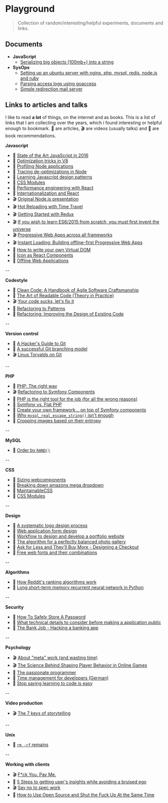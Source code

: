# Playground

> Collection of random/interesting/helpful experiments, documents and links.

## Documents

- **JavaScript**
  - [Serializing big objects (100mb+) into a string](https://github.com/queicherius/playground/blob/master/javascript/serializing-big-objects.md)
- **SysOps**
  - [Setting up an ubuntu server with nginx, php, mysql, redis, node.js and ruby](https://github.com/queicherius/playground/blob/master/sysops/ubuntu.md)
  - [Parsing access logs using goaccess](https://github.com/queicherius/playground/blob/master/sysops/log-parsing.md)
  - [Simple redirection mail server](https://github.com/queicherius/playground/blob/master/sysops/mails.md)

## Links to articles and talks

I like to read **a lot** of things, on the internet and as books. This is a list of links that I am collecting over the years, which i found interesting or helpful enough to bookmark. :memo: are articles, :clapper: are videos (usually talks) and :book: are book recommendations.

**Javascript**

- :memo: [State of the Art JavaScript in 2016](https://medium.com/javascript-and-opinions/state-of-the-art-javascript-in-2016-ab67fc68eb0b#.67zv7q7wa)
- :memo: [Optimization tricks in V8](https://blog.ghaiklor.com/optimizations-tricks-in-v8-d284b6c8b183#.5yey0f4v9)
- :memo: [Profiling Node applications](https://blog.ghaiklor.com/profiling-nodejs-applications-1609b77afe4e#.64ywufy0n)
- :memo: [Tracing de-optimizations in Node](https://blog.ghaiklor.com/tracing-de-optimizations-in-nodejs-2ba16900fc6f#.xz8dtlmak)
- :memo: [Learning Javascript design patterns](https://addyosmani.com/resources/essentialjsdesignpatterns/book/)
- :memo: [CSS Modules](http://glenmaddern.com/articles/css-modules)
- :memo: [Performance engineering with React](http://benchling.engineering/performance-engineering-with-react/)
- :memo: [Internationalization and React](http://blog.getsentry.com/2016/01/07/react-i18n.html)
- :clapper: [Original Node.js presentation](https://www.youtube.com/watch?v=ztspvPYybIY)
- :clapper: [Hot Reloading with Time Travel](https://www.youtube.com/watch?v=xsSnOQynTHs)
- :clapper: [Getting Started with Redux](https://egghead.io/series/getting-started-with-redux)
- :clapper: [If you wish to learn ES6/2015 from scratch, you must first invent the universe](https://www.youtube.com/watch?v=DN4yLZB1vUQ)
- :clapper: [Progressive Web Apps across all frameworks](https://www.youtube.com/watch?v=srdKq0DckXQ)
- :clapper: [Instant Loading: Building offline-first Progressive Web Apps](https://www.youtube.com/watch?v=cmGr0RszHc8)
- :memo: [How to write your own Virtual DOM](https://medium.com/@deathmood/how-to-write-your-own-virtual-dom-ee74acc13060#.ozej1gs1x)
- :memo: [Icon as React Components](https://medium.com/@david.gilbertson/icons-as-react-components-de3e33cb8792#.qawng0ui1)
- :memo: [Offline Web Applications](https://www.udacity.com/course/offline-web-applications--ud899)

--

**Codestyle**

- :book: [Clean Code: A Handbook of Agile Software Craftsmanship](http://www.amazon.com/Clean-Code-Handbook-Software-Craftsmanship/dp/0132350882)
- :book: [The Art of Readable Code (Theory in Practice)](http://www.amazon.com/Art-Readable-Code-Theory-Practice/dp/0596802293)
- :clapper: [Your code sucks, let's fix it](http://www.fullybaked.co.uk/articles/your-code-sucks-lets-fix-it)
- :book: [Refactoring to Patterns](https://www.amazon.co.uk/Refactoring-Patterns-Addison-Wesley-Signature-Kerievsky/dp/0321213351/ref=sr_1_1?s=books&ie=UTF8&qid=1463412920&sr=1-1&keywords=refactoring+to+patterns)
- :book: [Refactoring: Improving the Design of Existing Code](https://www.amazon.co.uk/Refactoring-Improving-Design-Existing-Technology/dp/0201485672/ref=sr_1_1?s=books&ie=UTF8&qid=1463412948&sr=1-1&keywords=refactoring+improving+the+design+of+existing+code)

--

**Version control**

- :memo: [A Hacker's Guide to Git](http://wildlyinaccurate.com/a-hackers-guide-to-git/#introduction)
- :memo: [A successful Git branching model](http://nvie.com/posts/a-successful-git-branching-model/)
- :clapper: [Linus Torvalds on Git](https://www.youtube.com/watch?v=4XpnKHJAok8)

--

**PHP**

- :memo: [PHP: The right way](http://www.phptherightway.com/)
- :clapper: [Refactoring to Symfony Components](https://www.youtube.com/watch?v=Aq5Hi6PasFg)
- :memo: [PHP is the right tool for the job (for all the wrong reasons)](http://blog.samuellevy.com/post/41-php-is-the-right-tool-for-the-job-for-all-the-wrong-reasons.html)
- :memo: [Symfony vs. Flat PHP](http://symfony.com/doc/2.0/book/from_flat_php_to_symfony2.html)
- :memo: [Create your own framework... on top of Symfony components](http://fabien.potencier.org/create-your-own-framework-on-top-of-the-symfony2-components-part-1.html)
- :memo: [Why `mysql_real_escape_string()` isn't enough](http://www.dreamincode.net/forums/blog/1735/entry-3958-why-mysql-real-escape-string-isnt-enough/)
- :memo: [Cropping images based on their entropy](https://codegeekz.com/cropping-images-entrop/)

--

**MySQL**

- :memo: [Order by `RAND()`](http://jan.kneschke.de/projects/mysql/order-by-rand/)

--

**CSS**

- :memo: [Sizing webcomponents](https://medium.com/@simurai/sizing-web-components-8f433689736f#.wq9g94xgc)
- :memo: [Breaking down amazons mega dropdown](http://bjk5.com/post/44698559168/breaking-down-amazons-mega-dropdown)
- :memo: [MaintainableCSS](http://maintainablecss.com/)
- :memo: [CSS Modules](http://glenmaddern.com/articles/css-modules)

--

**Design**

- :memo: [A systematic logo design process](http://www.adhamdannaway.com/blog/branding/a-systematic-approach-to-logo-design)
- :memo: [Web application form design](http://www.lukew.com/ff/entry.asp?1502)
- :memo: [Workflow to design and develop a portfolio website](https://www.smashingmagazine.com/2013/06/workflow-design-develop-modern-portfolio-website/)
- :memo: [The algorithm for a perfectly balanced photo gallery](https://medium.com/@jtreitz/the-algorithm-for-a-perfectly-balanced-photo-gallery-914c94a5d8af#.q0mhfagdr)
- :memo: [Ask for Less and They’ll Buy More - Designing a Checkout](https://blog.kissmetrics.com/1step-checkout-right-way/)
- :memo: [Free web fonts and their combinations](http://www.creativebloq.com/typography/free-web-fonts-1131610?page=1)

--

**Algorithms**

- :memo: [How Reddit's ranking algorithms work](https://medium.com/hacking-and-gonzo/how-reddit-ranking-algorithms-work-ef111e33d0d9#.ru9aoukau)
- :memo: [Long short-term memory recurrent neural network in Python](http://iamtrask.github.io/2015/11/15/anyone-can-code-lstm/)

--

**Security**

- :memo: [How To Safely Store A Password](https://codahale.com/how-to-safely-store-a-password/)
- :memo: [What technical details to consider before making a application public](http://programmers.stackexchange.com/questions/46716/what-technical-details-should-a-programmer-of-a-web-application-consider-before)
- :memo: [The Bank Job - Hacking a banking app](https://boris.in/blog/2016/the-bank-job/)

--

**Psychology**

- :clapper: [About "meta" work (and wasting time)](https://www.youtube.com/watch?v=dIjKJjzRX_E)
- :clapper: [The Science Behind Shaping Player Behavior in Online Games](http://gdcvault.com/play/1017940/The-Science-Behind-Shaping-Player)
- :book: [The passionate programmer](https://www.amazon.co.uk/Passionate-Programmer-Remarkable-Development-Pragmatic/dp/1934356344)
- :book: [Time management for developers (German)](http://www.amazon.de/Zeitmanagement-f%C3%BCr-Webentwickler-Thomas-Steglich/dp/3897218828)
- :memo: [Stop saying learning to code is easy](http://www.hanselman.com/blog/StopSayingLearningToCodeIsEasy.aspx)

--

**Video production**

- :clapper: [The 7 keys of storytelling](https://www.youtube.com/watch?v=hVcg9L6FLPA&feature=related)

--

**Unix**

- :memo: [`rm -rf` remains](http://lambdaops.com/rm-rf-remains/)

--

**Working with clients**

- :clapper: [F*ck You. Pay Me.](https://vimeo.com/22053820)
- :memo: [5 Steps to getting user's insights while avoiding a bruised ego](http://blog.smartbear.com/development/a-developer-and-a-user-walk-into-a-bar-5-steps-to-getting-users-insights-while-avoiding-a-bruised-ego/)
- :clapper: [Say no to spec work](https://www.youtube.com/watch?v=essNmNOrQto)
- :memo: [How to Use Open Source and Shut the Fuck Up At the Same Time](https://hueniverse.com/2016/01/26/how-to-use-open-source-and-shut-the-fuck-up-at-the-same-time/)

